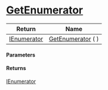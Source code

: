 # [GetEnumerator](./WeightedClassifier--GetEnumerator.md)



| Return | Name | 
| --- | --- | 
| [IEnumerator](https://docs.microsoft.com/en-us/dotnet/api/System.Collections.IEnumerator) | [GetEnumerator](./WeightedClassifier--GetEnumerator.md) (  ) | 


#### Parameters

#### Returns
[IEnumerator](https://docs.microsoft.com/en-us/dotnet/api/System.Collections.IEnumerator)<br>
